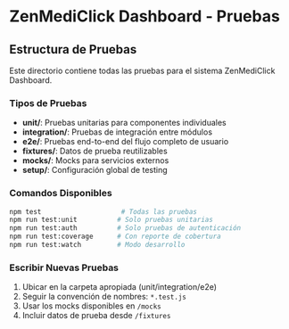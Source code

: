 # ZenMediClick Dashboard - Pruebas

## Estructura de Pruebas

Este directorio contiene todas las pruebas para el sistema ZenMediClick Dashboard.

### Tipos de Pruebas

- **unit/**: Pruebas unitarias para componentes individuales
- **integration/**: Pruebas de integración entre módulos
- **e2e/**: Pruebas end-to-end del flujo completo de usuario
- **fixtures/**: Datos de prueba reutilizables
- **mocks/**: Mocks para servicios externos
- **setup/**: Configuración global de testing

### Comandos Disponibles

```bash
npm test                    # Todas las pruebas
npm run test:unit          # Solo pruebas unitarias
npm run test:auth          # Solo pruebas de autenticación
npm run test:coverage      # Con reporte de cobertura
npm run test:watch         # Modo desarrollo
```

### Escribir Nuevas Pruebas

1. Ubicar en la carpeta apropiada (unit/integration/e2e)
2. Seguir la convención de nombres: `*.test.js`
3. Usar los mocks disponibles en `/mocks`
4. Incluir datos de prueba desde `/fixtures`
